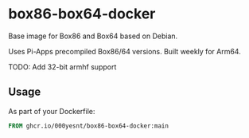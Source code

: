 # box86-box64-docker
Base image for Box86 and Box64 based on Debian. 

Uses Pi-Apps precompiled Box86/64 versions. Built weekly for Arm64.

TODO: Add 32-bit armhf support

## Usage
As part of your Dockerfile:
```dockerfile
FROM ghcr.io/000yesnt/box86-box64-docker:main
```
